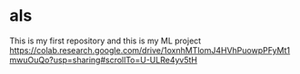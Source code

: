 # als
This is my first repository
and this is my ML project https://colab.research.google.com/drive/1oxnhMTlomJ4HVhPuowpPFyMt1mwuOuQo?usp=sharing#scrollTo=U-ULRe4yv5tH
